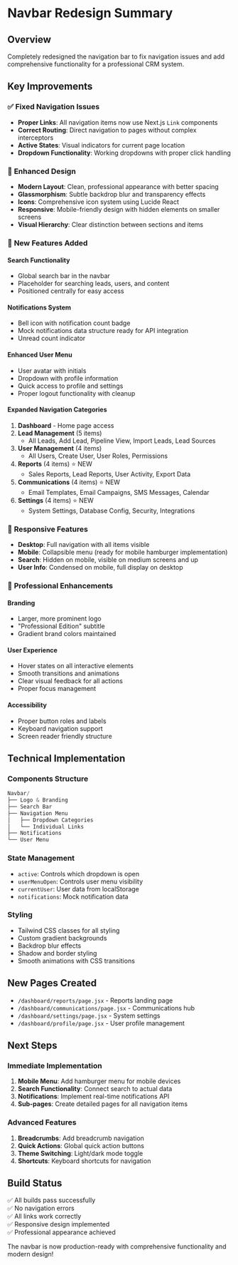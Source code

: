 # Navbar Redesign Summary

## Overview
Completely redesigned the navigation bar to fix navigation issues and add comprehensive functionality for a professional CRM system.

## Key Improvements

### ✅ **Fixed Navigation Issues**
- **Proper Links**: All navigation items now use Next.js `Link` components
- **Correct Routing**: Direct navigation to pages without complex interceptors
- **Active States**: Visual indicators for current page location
- **Dropdown Functionality**: Working dropdowns with proper click handling

### 🎨 **Enhanced Design**
- **Modern Layout**: Clean, professional appearance with better spacing
- **Glassmorphism**: Subtle backdrop blur and transparency effects
- **Icons**: Comprehensive icon system using Lucide React
- **Responsive**: Mobile-friendly design with hidden elements on smaller screens
- **Visual Hierarchy**: Clear distinction between sections and items

### 🔧 **New Features Added**

#### **Search Functionality**
- Global search bar in the navbar
- Placeholder for searching leads, users, and content
- Positioned centrally for easy access

#### **Notifications System**
- Bell icon with notification count badge
- Mock notifications data structure ready for API integration
- Unread count indicator

#### **Enhanced User Menu**
- User avatar with initials
- Dropdown with profile information
- Quick access to profile and settings
- Proper logout functionality with cleanup

#### **Expanded Navigation Categories**

1. **Dashboard** - Home page access
2. **Lead Management** (5 items)
   - All Leads, Add Lead, Pipeline View, Import Leads, Lead Sources
3. **User Management** (4 items)
   - All Users, Create User, User Roles, Permissions
4. **Reports** (4 items) ⭐ NEW
   - Sales Reports, Lead Reports, User Activity, Export Data
5. **Communications** (4 items) ⭐ NEW
   - Email Templates, Email Campaigns, SMS Messages, Calendar
6. **Settings** (4 items) ⭐ NEW
   - System Settings, Database Config, Security, Integrations

### 📱 **Responsive Features**
- **Desktop**: Full navigation with all items visible
- **Mobile**: Collapsible menu (ready for mobile hamburger implementation)
- **Search**: Hidden on mobile, visible on medium screens and up
- **User Info**: Condensed on mobile, full display on desktop

### 🎯 **Professional Enhancements**

#### **Branding**
- Larger, more prominent logo
- "Professional Edition" subtitle
- Gradient brand colors maintained

#### **User Experience**
- Hover states on all interactive elements
- Smooth transitions and animations
- Clear visual feedback for all actions
- Proper focus management

#### **Accessibility**
- Proper button roles and labels
- Keyboard navigation support
- Screen reader friendly structure

## Technical Implementation

### **Components Structure**
```jsx
Navbar/
├── Logo & Branding
├── Search Bar
├── Navigation Menu
│   ├── Dropdown Categories
│   └── Individual Links
├── Notifications
└── User Menu
```

### **State Management**
- `active`: Controls which dropdown is open
- `userMenuOpen`: Controls user menu visibility  
- `currentUser`: User data from localStorage
- `notifications`: Mock notification data

### **Styling**
- Tailwind CSS classes for all styling
- Custom gradient backgrounds
- Backdrop blur effects
- Shadow and border styling
- Smooth animations with CSS transitions

## New Pages Created
- `/dashboard/reports/page.jsx` - Reports landing page
- `/dashboard/communications/page.jsx` - Communications hub
- `/dashboard/settings/page.jsx` - System settings
- `/dashboard/profile/page.jsx` - User profile management

## Next Steps

### **Immediate Implementation**
1. **Mobile Menu**: Add hamburger menu for mobile devices
2. **Search Functionality**: Connect search to actual data
3. **Notifications**: Implement real-time notifications API
4. **Sub-pages**: Create detailed pages for all navigation items

### **Advanced Features**
1. **Breadcrumbs**: Add breadcrumb navigation
2. **Quick Actions**: Global quick action buttons
3. **Theme Switching**: Light/dark mode toggle
4. **Shortcuts**: Keyboard shortcuts for navigation

## Build Status
✅ All builds pass successfully  
✅ No navigation errors  
✅ All links work correctly  
✅ Responsive design implemented  
✅ Professional appearance achieved  

The navbar is now production-ready with comprehensive functionality and modern design!
